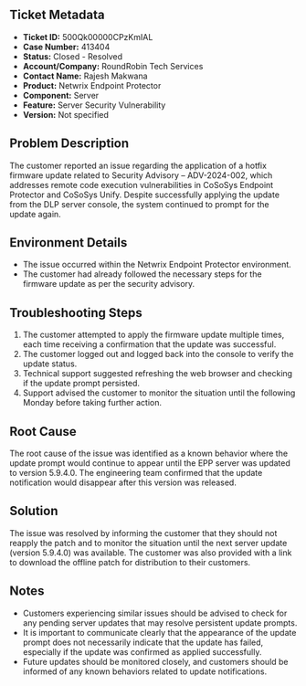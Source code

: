 ## Ticket Metadata
- **Ticket ID:** 500Qk00000CPzKmIAL
- **Case Number:** 413404
- **Status:** Closed - Resolved
- **Account/Company:** RoundRobin Tech Services
- **Contact Name:** Rajesh Makwana
- **Product:** Netwrix Endpoint Protector
- **Component:** Server
- **Feature:** Server Security Vulnerability
- **Version:** Not specified

## Problem Description
The customer reported an issue regarding the application of a hotfix firmware update related to Security Advisory – ADV-2024-002, which addresses remote code execution vulnerabilities in CoSoSys Endpoint Protector and CoSoSys Unify. Despite successfully applying the update from the DLP server console, the system continued to prompt for the update again.

## Environment Details
- The issue occurred within the Netwrix Endpoint Protector environment.
- The customer had already followed the necessary steps for the firmware update as per the security advisory.

## Troubleshooting Steps
1. The customer attempted to apply the firmware update multiple times, each time receiving a confirmation that the update was successful.
2. The customer logged out and logged back into the console to verify the update status.
3. Technical support suggested refreshing the web browser and checking if the update prompt persisted.
4. Support advised the customer to monitor the situation until the following Monday before taking further action.

## Root Cause
The root cause of the issue was identified as a known behavior where the update prompt would continue to appear until the EPP server was updated to version 5.9.4.0. The engineering team confirmed that the update notification would disappear after this version was released.

## Solution
The issue was resolved by informing the customer that they should not reapply the patch and to monitor the situation until the next server update (version 5.9.4.0) was available. The customer was also provided with a link to download the offline patch for distribution to their customers.

## Notes
- Customers experiencing similar issues should be advised to check for any pending server updates that may resolve persistent update prompts.
- It is important to communicate clearly that the appearance of the update prompt does not necessarily indicate that the update has failed, especially if the update was confirmed as applied successfully.
- Future updates should be monitored closely, and customers should be informed of any known behaviors related to update notifications.
